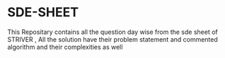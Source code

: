 # SDE-SHEET
This Repositary contains all the question day wise from the sde sheet of STRIVER , All the solution have their problem statement and commented algorithm and their complexities as well






